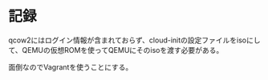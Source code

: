 # 記録
qcow2にはログイン情報が含まれておらず、cloud-initの設定ファイルをisoにして、QEMUの仮想ROMを使ってQEMUにそのisoを渡す必要がある。

面倒なのでVagrantを使うことにする。